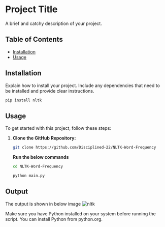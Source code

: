 # Project Title

A brief and catchy description of your project.

## Table of Contents

- [Installation](#installation)
- [Usage](#usage)

## Installation

Explain how to install your project. Include any dependencies that need to be installed and provide clear instructions.

```bash
pip install nltk
```
## Usage

To get started with this project, follow these steps:

1. **Clone the GitHub Repository:**
   ```bash
   git clone https://github.com/Disciplined-22/NLTK-Word-Frequency
   ```
   **Run the below commands**
   ```bash
   cd NLTK-Word-Frequency
   ```
      ```bash
   python main.py
   ```
      
## Output
The output is shown in below image
![nltk](https://github.com/Disciplined-22/NLTK-Word-Frequency/assets/129745308/fb56f451-042a-4ad6-87fc-91e42acd7b9c)

Make sure you have Python installed on your system before running the script. You can install Python from python.org.

